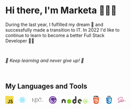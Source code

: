 # Hi there, I'm Marketa 👋👩‍💻

<div style="max-width: 375px;">

<div>

During the last year, I fulfilled my dream 🥅 and successfully made a transition to IT. In 2022 I'd like to continue to learn to become a better Full Stack Developer 👩‍💻

<br />

*🌱 Keep learning and never give up! 🌱*

<br />

</div>

## My Languages and Tools

<div style="display: flex; justify-content: space-between; flex-wrap: wrap; margin-top: 16px; margin-bottom: 32px;">

<img alt="JavaScript" width="25px" height="25px" src="https://raw.githubusercontent.com/github/explore/80688e429a7d4ef2fca1e82350fe8e3517d3494d/topics/javascript/javascript.png" />

<img alt="React" width="25px" height="25px" src="https://raw.githubusercontent.com/github/explore/80688e429a7d4ef2fca1e82350fe8e3517d3494d/topics/react/react.png" />

<img alt="Next.js" width="40px" height="25px" src="./assets/nextjs.png">

<img alt="Gatsby" width="25px" height="25px" src="https://raw.githubusercontent.com/github/explore/e94815998e4e0713912fed477a1f346ec04c3da2/topics/gatsby/gatsby.png" />

<img alt="Node.js" width="80px" height="25px" src="./assets/nodejs.png" />

<img alt="HTML5" width="25px" height="25px" src="https://raw.githubusercontent.com/github/explore/80688e429a7d4ef2fca1e82350fe8e3517d3494d/topics/html/html.png" />

<img alt="CSS3" width="25px" height="25px" src="https://raw.githubusercontent.com/github/explore/80688e429a7d4ef2fca1e82350fe8e3517d3494d/topics/css/css.png" />

<img alt="Sass" width="25px" height="25px" src="https://raw.githubusercontent.com/github/explore/80688e429a7d4ef2fca1e82350fe8e3517d3494d/topics/sass/sass.png" />

</div>

</div>